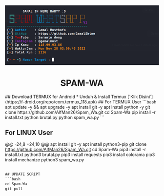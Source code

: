 
![alt text](https://raw.githubusercontent.com/GamalShine/Spam-Wa/main/ssan.png)
<h1 align="center">SPAM-WA</h1>
## Download TERMUX for Android
* Unduh & Install Termux [`Klik Disini`](https://f-droid.org/repo/com.termux_118.apk)
## For TERMUX User
```bash
apt update -y && apt upgrade -y
apt install git -y
apt install python -y
git clone https://github.com/AlfMan26/Spam_Wa.git
cd Spam-Wa
pip install -r install.txt
python brutal.py
python spam_wa.py
```

## For LINUX User
@@ -24,8 +24,10 @@ apt install git -y
apt install python3-pip
git clone https://github.com/AlfMan26/Spam_Wa.git
cd Spam-Wa
pip3 install -r install.txt
python3 brutal.py
pip3 install requests
pip3 install colorama
pip3 install mechanize
python3 spam_wa.py
```

## UPDATE SCRIPT
```bash
cd Spam-Wa
git pull
```
